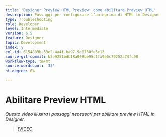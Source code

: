 ```yaml
---
title: 'Designer Preview HTML Preview: come abilitare Preview HTML'
description: Passaggi per configurare l’anteprima di HTML in Designer
type: Troubleshooting
role: Developer
level: Intermediate
version: 6.5
feature: Designer
topic: Development
index: y
exl-id: 6154883b-53e2-4a4f-ba97-9e0730fe3c13
source-git-commit: b3e9251bdb18a008be95c1fa9e5c79252a74fc98
workflow-type: tm+mt
source-wordcount: '33'
ht-degree: 0%

---
```



# Abilitare Preview HTML

*Questo video illustra i passaggi necessari per abilitare preview HTML in Designer.*

>[!VIDEO](https://video.tv.adobe.com/v/335498?quality=12&learn=on)
